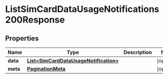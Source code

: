 

# ListSimCardDataUsageNotifications200Response


## Properties

| Name | Type | Description | Notes |
|------------ | ------------- | ------------- | -------------|
|**data** | [**List&lt;SimCardDataUsageNotification&gt;**](SimCardDataUsageNotification.md) |  |  [optional] |
|**meta** | [**PaginationMeta**](PaginationMeta.md) |  |  [optional] |



